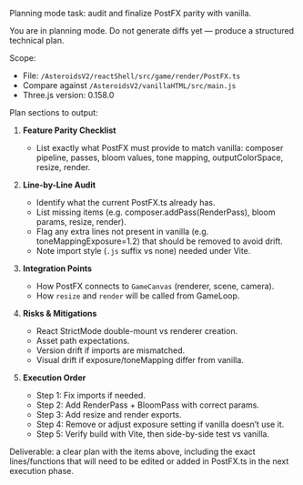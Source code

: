 Planning mode task: audit and finalize PostFX parity with vanilla.

You are in planning mode. Do not generate diffs yet — produce a structured technical plan.

Scope:
- File: `/AsteroidsV2/reactShell/src/game/render/PostFX.ts`
- Compare against `/AsteroidsV2/vanillaHTML/src/main.js`
- Three.js version: 0.158.0

Plan sections to output:

1. **Feature Parity Checklist**  
   - List exactly what PostFX must provide to match vanilla: composer pipeline, passes, bloom values, tone mapping, outputColorSpace, resize, render.

2. **Line-by-Line Audit**  
   - Identify what the current PostFX.ts already has.  
   - List missing items (e.g. composer.addPass(RenderPass), bloom params, resize, render).  
   - Flag any extra lines not present in vanilla (e.g. toneMappingExposure=1.2) that should be removed to avoid drift.  
   - Note import style (`.js` suffix vs none) needed under Vite.

3. **Integration Points**  
   - How PostFX connects to `GameCanvas` (renderer, scene, camera).  
   - How `resize` and `render` will be called from GameLoop.

4. **Risks & Mitigations**  
   - React StrictMode double-mount vs renderer creation.  
   - Asset path expectations.  
   - Version drift if imports are mismatched.  
   - Visual drift if exposure/toneMapping differ from vanilla.

5. **Execution Order**  
   - Step 1: Fix imports if needed.  
   - Step 2: Add RenderPass + BloomPass with correct params.  
   - Step 3: Add resize and render exports.  
   - Step 4: Remove or adjust exposure setting if vanilla doesn’t use it.  
   - Step 5: Verify build with Vite, then side-by-side test vs vanilla.

Deliverable: a clear plan with the items above, including the exact lines/functions that will need to be edited or added in PostFX.ts in the next execution phase.